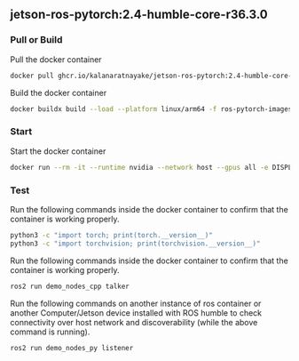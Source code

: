 ## jetson-ros-pytorch:2.4-humble-core-r36.3.0

### Pull or Build

Pull the docker container
```bash
docker pull ghcr.io/kalanaratnayake/jetson-ros-pytorch:2.4-humble-core-r36.3.0
```

Build the docker container
```bash
docker buildx build --load --platform linux/arm64 -f ros-pytorch-images/r3630.humblecore_pytorch204.Dockerfile -t jetson-ros-pytorch:2.4-humble-core-r36.3.0 .
```

### Start

Start the docker container

```bash
docker run --rm -it --runtime nvidia --network host --gpus all -e DISPLAY ghcr.io/kalanaratnayake/jetson-ros-pytorch:2.4-humble-core-r36.3.0 bash
```

### Test

Run the following commands inside the docker container to confirm that the container is working properly.
```bash
python3 -c "import torch; print(torch.__version__)"
python3 -c "import torchvision; print(torchvision.__version__)"
```

Run the following commands inside the docker container to confirm that the container is working properly.
```bash
ros2 run demo_nodes_cpp talker
```

Run the following commands on another instance of ros container or another Computer/Jetson device installed with ROS humble to check 
connectivity over host network and discoverability (while the above command is running).
```bash
ros2 run demo_nodes_py listener
```